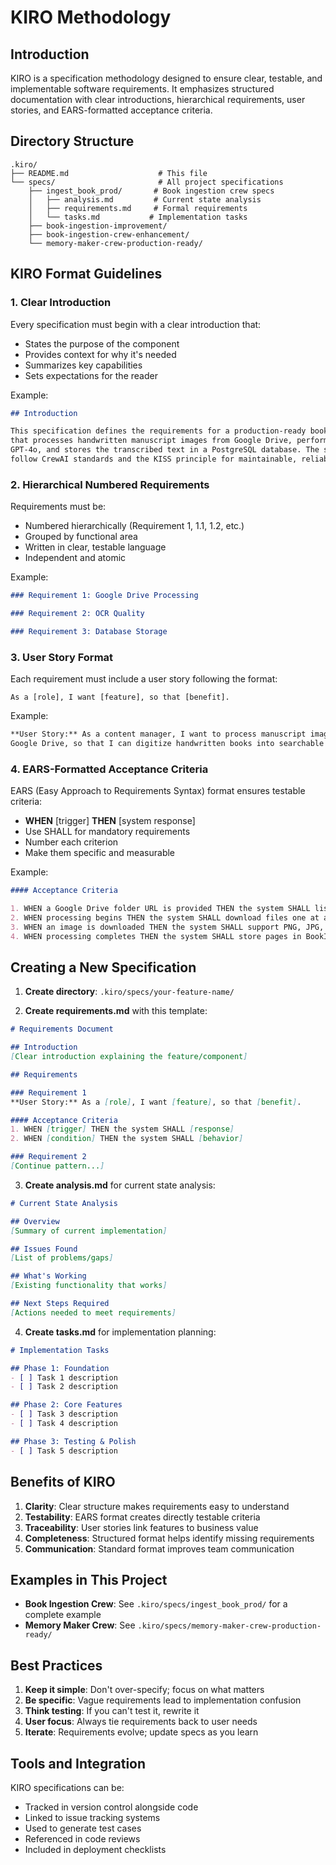 # KIRO Methodology

## Introduction

KIRO is a specification methodology designed to ensure clear, testable, and implementable software requirements. It emphasizes structured documentation with clear introductions, hierarchical requirements, user stories, and EARS-formatted acceptance criteria.

## Directory Structure

```
.kiro/
├── README.md                    # This file
└── specs/                       # All project specifications
    ├── ingest_book_prod/       # Book ingestion crew specs
    │   ├── analysis.md         # Current state analysis
    │   ├── requirements.md     # Formal requirements
    │   └── tasks.md           # Implementation tasks
    ├── book-ingestion-improvement/
    ├── book-ingestion-crew-enhancement/
    └── memory-maker-crew-production-ready/
```

## KIRO Format Guidelines

### 1. Clear Introduction

Every specification must begin with a clear introduction that:
- States the purpose of the component
- Provides context for why it's needed
- Summarizes key capabilities
- Sets expectations for the reader

Example:
```markdown
## Introduction

This specification defines the requirements for a production-ready book ingestion crew 
that processes handwritten manuscript images from Google Drive, performs OCR using 
GPT-4o, and stores the transcribed text in a PostgreSQL database. The system must 
follow CrewAI standards and the KISS principle for maintainable, reliable operation.
```

### 2. Hierarchical Numbered Requirements

Requirements must be:
- Numbered hierarchically (Requirement 1, 1.1, 1.2, etc.)
- Grouped by functional area
- Written in clear, testable language
- Independent and atomic

Example:
```markdown
### Requirement 1: Google Drive Processing

### Requirement 2: OCR Quality

### Requirement 3: Database Storage
```

### 3. User Story Format

Each requirement must include a user story following the format:
```
As a [role], I want [feature], so that [benefit].
```

Example:
```markdown
**User Story:** As a content manager, I want to process manuscript images from 
Google Drive, so that I can digitize handwritten books into searchable text format.
```

### 4. EARS-Formatted Acceptance Criteria

EARS (Easy Approach to Requirements Syntax) format ensures testable criteria:
- **WHEN** [trigger] **THEN** [system response]
- Use SHALL for mandatory requirements
- Number each criterion
- Make them specific and measurable

Example:
```markdown
#### Acceptance Criteria

1. WHEN a Google Drive folder URL is provided THEN the system SHALL list all image files
2. WHEN processing begins THEN the system SHALL download files one at a time sequentially
3. WHEN an image is downloaded THEN the system SHALL support PNG, JPG, JPEG formats
4. WHEN processing completes THEN the system SHALL store pages in BookIngestions table
```

## Creating a New Specification

1. **Create directory**: `.kiro/specs/your-feature-name/`

2. **Create requirements.md** with this template:
```markdown
# Requirements Document

## Introduction
[Clear introduction explaining the feature/component]

## Requirements

### Requirement 1
**User Story:** As a [role], I want [feature], so that [benefit].

#### Acceptance Criteria
1. WHEN [trigger] THEN the system SHALL [response]
2. WHEN [condition] THEN the system SHALL [behavior]

### Requirement 2
[Continue pattern...]
```

3. **Create analysis.md** for current state analysis:
```markdown
# Current State Analysis

## Overview
[Summary of current implementation]

## Issues Found
[List of problems/gaps]

## What's Working
[Existing functionality that works]

## Next Steps Required
[Actions needed to meet requirements]
```

4. **Create tasks.md** for implementation planning:
```markdown
# Implementation Tasks

## Phase 1: Foundation
- [ ] Task 1 description
- [ ] Task 2 description

## Phase 2: Core Features
- [ ] Task 3 description
- [ ] Task 4 description

## Phase 3: Testing & Polish
- [ ] Task 5 description
```

## Benefits of KIRO

1. **Clarity**: Clear structure makes requirements easy to understand
2. **Testability**: EARS format creates directly testable criteria
3. **Traceability**: User stories link features to business value
4. **Completeness**: Structured format helps identify missing requirements
5. **Communication**: Standard format improves team communication

## Examples in This Project

- **Book Ingestion Crew**: See `.kiro/specs/ingest_book_prod/` for a complete example
- **Memory Maker Crew**: See `.kiro/specs/memory-maker-crew-production-ready/`

## Best Practices

1. **Keep it simple**: Don't over-specify; focus on what matters
2. **Be specific**: Vague requirements lead to implementation confusion
3. **Think testing**: If you can't test it, rewrite it
4. **User focus**: Always tie requirements back to user needs
5. **Iterate**: Requirements evolve; update specs as you learn

## Tools and Integration

KIRO specifications can be:
- Tracked in version control alongside code
- Linked to issue tracking systems
- Used to generate test cases
- Referenced in code reviews
- Included in deployment checklists